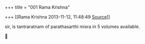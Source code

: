 +++
title = "001 Rama Krishna"

+++
[[Rama Krishna	2013-11-12, 11:48:49 [Source](https://groups.google.com/g/samskrita/c/tyQYRqQmZZ4)]]



sir, is tantraratnam of parathasarthi misra in 5 volumes available.



